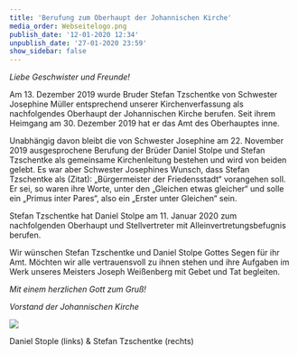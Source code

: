 ```yaml
---
title: 'Berufung zum Oberhaupt der Johannischen Kirche'
media_order: Webseitelogo.png
publish_date: '12-01-2020 12:34'
unpublish_date: '27-01-2020 23:59'
show_sidebar: false
---
```


_Liebe Geschwister und Freunde!_

Am 13. Dezember 2019 wurde Bruder Stefan Tzschentke von
Schwester Josephine Müller entsprechend unserer Kirchenverfassung
als nachfolgendes Oberhaupt der Johannischen Kirche berufen. Seit
ihrem Heimgang am 30. Dezember 2019 hat er das Amt des Oberhauptes
inne.

Unabhängig davon bleibt die von Schwester Josephine am 22. November
2019 ausgesprochene Berufung der Brüder Daniel Stolpe
und Stefan Tzschentke als gemeinsame Kirchenleitung bestehen und
wird von beiden gelebt. Es war aber Schwester Josephines Wunsch,
dass Stefan Tzschentke als (Zitat): „Bürgermeister der Friedensstadt“
vorangehen soll. Er sei, so waren ihre Worte, unter den „Gleichen
etwas gleicher“ und solle ein „Primus inter Pares“, also ein „Erster
unter Gleichen“ sein.

Stefan Tzschentke hat Daniel Stolpe am 11. Januar 2020 zum nachfolgenden
Oberhaupt und Stellvertreter mit Alleinvertretungsbefugnis
berufen.

Wir wünschen Stefan Tzschentke und Daniel Stolpe Gottes Segen für
ihr Amt. Möchten wir alle vertrauensvoll zu ihnen stehen und ihre
Aufgaben im Werk unseres Meisters Joseph Weißenberg mit Gebet
und Tat begleiten.

_Mit einem herzlichen Gott zum Gruß!_

_Vorstand der Johannischen Kirche_

![](https://smh-gemeinden.de/user/pages/02.news/21.berufung-in-die-leitung-der-johannischen-kirche/Bildschirmfoto%202019-12-04%20um%2014.48.27.png)

Daniel Stople (links) & Stefan Tzschentke (rechts)